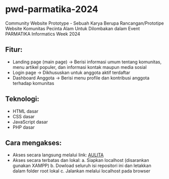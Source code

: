 # pwd-parmatika-2024
Community Website Prototype - Sebuah Karya Berupa Rancangan/Prototipe Website Komunitas Pecinta Alam Untuk Dilombakan dalam Event PARMATIKA Informatics Week 2024

## Fitur:
- Landing page (main page) -> Berisi informasi umum tentang komunitas, menu artikel populer, dan informasi kontak maupun media sosial
- Login page -> Dikhususkan untuk anggota aktif terdaftar
- Dashboard Anggota -> Berisi menu profile dan kontribusi anggota terhadap komunitas

## Teknologi:
- HTML dasar
- CSS dasar
- JavaScript dasar
- PHP dasar

## Cara mengakses:
- Akses secara langsung melalui link: [AULITA]([url](https://anaphalis.000webhostapp.com/))
- Akses secara terbatas dan lokal:
    a. Siapkan localhost (disarankan gunakan XAMPP)
    b. Dowload seluruh isi repositori ini dan letakkan dalam folder root lokal
    c. Jalankan melalui localhost pada browser
